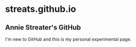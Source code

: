 # streats.github.io

## Annie Streater's GitHub

I'm new to GitHub and this is my personal experimental page. 
